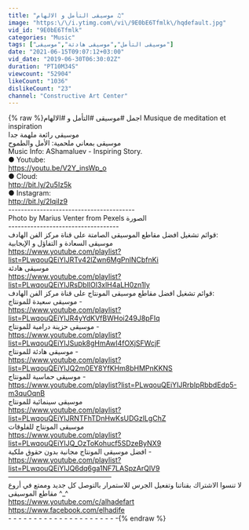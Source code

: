 ```yaml
---
title: "موسيقى التأمل و الالهام ♫"
image: "https:\/\/i.ytimg.com\/vi\/9E0bE6Tfmlk\/hqdefault.jpg"
vid_id: "9E0bE6Tfmlk"
categories: "Music"
tags: ["موسيقى التأمل","موسيقى هادئة","موسيقى"]
date: "2021-06-15T09:07:12+03:00"
vid_date: "2019-06-30T06:30:02Z"
duration: "PT10M34S"
viewcount: "52904"
likeCount: "1036"
dislikeCount: "23"
channel: "Constructive Art Center"
---
```

{% raw %}اجمل #موسيقى #التأمل و #الالهام Musique de meditation et inspiration<br />  موسيقى رائعة ملهمة جدا<br />موسيقى بمعاني ملحمية:  الأمل والطموح <br />Music Info: AShamaluev - Inspiring Story.<br /> ● Youtube: <br /><a rel="nofollow" target="blank" href="https://youtu.be/V2Y_insWp_o">https://youtu.be/V2Y_insWp_o</a> <br />●  Cloud: <br /><a rel="nofollow" target="blank" href="http://bit.ly/2u5Iz5k">http://bit.ly/2u5Iz5k</a> <br />● Instagram: <br /><a rel="nofollow" target="blank" href="http://bit.ly/2IqiIz9">http://bit.ly/2IqiIz9</a> <br /> ----------------------------------------<br />Photo by Marius Venter from Pexels الصورة<br /> ----------------------------------- <br />قوائم تشغيل افضل مقاطع الموسيقى الصامتة على قناة مركز الفن الهادف:<br />موسيقى السعادة و التفاؤل و الإيجابية<br /><a rel="nofollow" target="blank" href="https://www.youtube.com/playlist?list=PLwqouQEiYIJRTv42lZwn6MgPnlNCbfnKi">https://www.youtube.com/playlist?list=PLwqouQEiYIJRTv42lZwn6MgPnlNCbfnKi</a><br />موسيقى هادئة <br /><a rel="nofollow" target="blank" href="https://www.youtube.com/playlist?list=PLwqouQEiYIJRsDblIOl3xlH4aLH0zn1Iy">https://www.youtube.com/playlist?list=PLwqouQEiYIJRsDblIOl3xlH4aLH0zn1Iy</a><br /> قوائم تشغيل افضل مقاطع موسيقى المونتاج على قناة مركز الفن الهادف:<br />موسيقى سعيدة للمونتاج -  <br /><a rel="nofollow" target="blank" href="https://www.youtube.com/playlist?list=PLwqouQEiYIJR4yYdKVfBWHoi249J8pFIq">https://www.youtube.com/playlist?list=PLwqouQEiYIJR4yYdKVfBWHoi249J8pFIq</a><br />موسيقى حزينة درامية للمونتاج -  <br /><a rel="nofollow" target="blank" href="https://www.youtube.com/playlist?list=PLwqouQEiYIJSupk8gHmAwI4fOXjSFWcjF">https://www.youtube.com/playlist?list=PLwqouQEiYIJSupk8gHmAwI4fOXjSFWcjF</a><br />موسيقى هادئة للمونتاج -  <br /><a rel="nofollow" target="blank" href="https://www.youtube.com/playlist?list=PLwqouQEiYIJQ2m0EY8YfKHm8bHMPnKKNS">https://www.youtube.com/playlist?list=PLwqouQEiYIJQ2m0EY8YfKHm8bHMPnKKNS</a><br />موسيقى حماسية  للمونتاج -   <br /><a rel="nofollow" target="blank" href="https://www.youtube.com/playlist?list=PLwqouQEiYIJRrbIpRbbdEdp5-m3quOqnB">https://www.youtube.com/playlist?list=PLwqouQEiYIJRrbIpRbbdEdp5-m3quOqnB</a><br />موسيقى سينمائية للمونتاج<br /><a rel="nofollow" target="blank" href="https://www.youtube.com/playlist?list=PLwqouQEiYIJRNTFhTDnHwKsUDGzlLgChZ">https://www.youtube.com/playlist?list=PLwqouQEiYIJRNTFhTDnHwKsUDGzlLgChZ</a><br />موسيقى المونتاج للفلوقات<br /><a rel="nofollow" target="blank" href="https://www.youtube.com/playlist?list=PLwqouQEiYIJQ_OzToKohucf5SDzeByNX9">https://www.youtube.com/playlist?list=PLwqouQEiYIJQ_OzToKohucf5SDzeByNX9</a><br />افضل موسيقى المونتاج مجانية بدون حقوق ملكية -  <br /><a rel="nofollow" target="blank" href="https://www.youtube.com/playlist?list=PLwqouQEiYIJQ6dq6ga1NF7LASpzArQlV9">https://www.youtube.com/playlist?list=PLwqouQEiYIJQ6dq6ga1NF7LASpzArQlV9</a><br />–––––––––––––––––––––––––––––– <br />  لا تنسوا الاشتراك بقناتنا وتفعيل الجرس للاستمرار بالتوصل كل جديد وممتع  في أروع مقاطع الموسيقى ^_^ <br /> <a rel="nofollow" target="blank" href="https://www.youtube.com/c/alhadefart">https://www.youtube.com/c/alhadefart</a><br /><a rel="nofollow" target="blank" href="https://www.facebook.com/elhadife">https://www.facebook.com/elhadife</a><br />- - - - - - - - - - - - - - - - - - - - - -{% endraw %}
